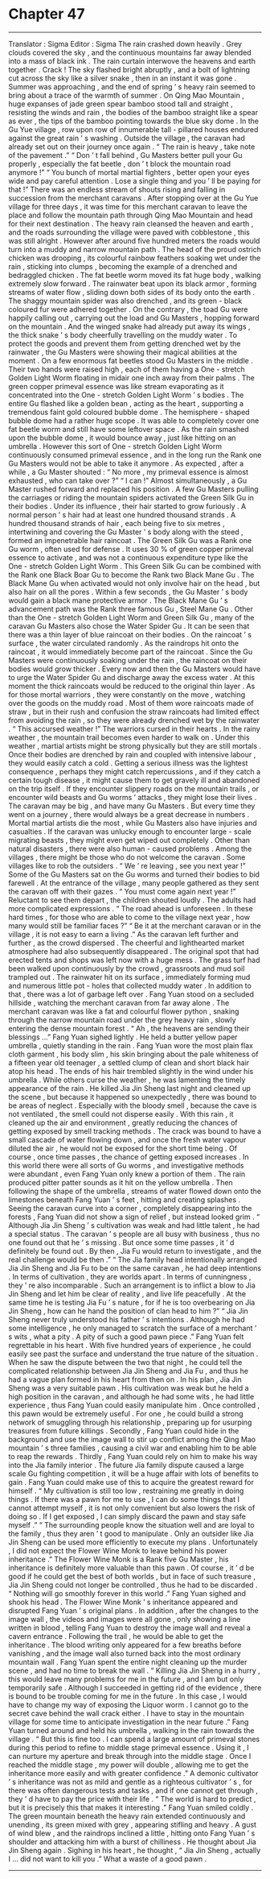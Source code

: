 
# Chapter 47


---

Translator : Sigma Editor : Sigma
The rain crashed down heavily .
Grey clouds covered the sky , and the continuous mountains far away blended into a mass of black ink .
The rain curtain interwove the heavens and earth together .
Crack !
The sky flashed bright abruptly , and a bolt of lightning cut across the sky like a silver snake , then in an instant it was gone .
Summer was approaching , and the end of spring ’ s heavy rain seemed to bring about a trace of the warmth of summer .
On Qing Mao Mountain , huge expanses of jade green spear bamboo stood tall and straight , resisting the winds and rain , the bodies of the bamboo straight like a spear as ever , the tips of the bamboo pointing towards the blue sky dome .
In the Gu Yue village , row upon row of innumerable tall - pillared houses endured against the great rain ’ s washing . Outside the village , the caravan had already set out on their journey once again .
“ The rain is heavy , take note of the pavement .”
“ Don ’ t fall behind , Gu Masters better pull your Gu properly , especially the fat beetle , don ’ t block the mountain road anymore !”
“ You bunch of mortal martial fighters , better open your eyes wide and pay careful attention . Lose a single thing and you ’ ll be paying for that !”
There was an endless stream of shouts rising and falling in succession from the merchant caravans .
After stopping over at the Gu Yue village for three days , it was time for this merchant caravan to leave the place and follow the mountain path through Qing Mao Mountain and head for their next destination .
The heavy rain cleansed the heaven and earth , and the roads surrounding the village were paved with cobblestone , this was still alright . However after around five hundred meters the roads would turn into a muddy and narrow mountain path .
The head of the proud ostrich chicken was drooping , its colourful rainbow feathers soaking wet under the rain , sticking into clumps , becoming the example of a drenched and bedraggled chicken .
The fat beetle worm moved its fat huge body , walking extremely slow forward . The rainwater beat upon its black armor , forming streams of water flow , sliding down both sides of its body onto the earth .
The shaggy mountain spider was also drenched , and its green - black coloured fur were adhered together .
On the contrary , the toad Gu were happily calling out , carrying out the load and Gu Masters , hopping forward on the mountain . And the winged snake had already put away its wings , the thick snake ’ s body cheerfully travelling on the muddy water .
To protect the goods and prevent them from getting drenched wet by the rainwater , the Gu Masters were showing their magical abilities at the moment .
On a few enormous fat beetles stood Gu Masters in the middle . Their two hands were raised high , each of them having a One - stretch Golden Light Worm floating in midair one inch away from their palms .
The green copper primeval essence was like stream evaporating as it concentrated into the One - stretch Golden Light Worm ’ s bodies . The entire Gu flashed like a golden bean , acting as the heart , supporting a tremendous faint gold coloured bubble dome .
The hemisphere - shaped bubble dome had a rather huge scope . It was able to completely cover one fat beetle worm and still have some leftover space .
As the rain smashed upon the bubble dome , it would bounce away , just like hitting on an umbrella . However this sort of One - stretch Golden Light Worm continuously consumed primeval essence , and in the long run the Rank one Gu Masters would not be able to take it anymore .
As expected , after a while , a Gu Master shouted : “ No more , my primeval essence is almost exhausted , who can take over ?”
“ I can !” Almost simultaneously , a Gu Master rushed forward and replaced his position .
A few Gu Masters pulling the carriages or riding the mountain spiders activated the Green Silk Gu in their bodies .
Under its influence , their hair started to grow furiously .
A normal person ’ s hair had at least one hundred thousand strands . A hundred thousand strands of hair , each being five to six metres , intertwining and covering the Gu Master ’ s body along with the steed , formed an impenetrable hair raincoat .
The Green Silk Gu was a Rank one Gu worm , often used for defense . It uses 30 % of green copper primeval essence to activate , and was not a continuous expenditure type like the One - stretch Golden Light Worm .
This Green Silk Gu can be combined with the Rank one Black Boar Gu to become the Rank two Black Mane Gu .
The Black Mane Gu when activated would not only involve hair on the head , but also hair on all the pores . Within a few seconds , the Gu Master ’ s body would gain a black mane protective armor .
The Black Mane Gu ’ s advancement path was the Rank three famous Gu , Steel Mane Gu .
Other than the One - stretch Golden Light Worm and Green Silk Gu , many of the caravan Gu Masters also chose the Water Spider Gu . It can be seen that there was a thin layer of blue raincoat on their bodies .
On the raincoat ’ s surface , the water circulated randomly . As the raindrops hit onto the raincoat , it would immediately become part of the raincoat .
Since the Gu Masters were continuously soaking under the rain , the raincoat on their bodies would grow thicker . Every now and then the Gu Masters would have to urge the Water Spider Gu and discharge away the excess water . At this moment the thick raincoats would be reduced to the original thin layer .
As for those mortal warriors , they were constantly on the move , watching over the goods on the muddy road . Most of them wore raincoats made of straw , but in their rush and confusion the straw raincoats had limited effect from avoiding the rain , so they were already drenched wet by the rainwater .
“ This accursed weather !” The warriors cursed in their hearts .
In the rainy weather , the mountain trail becomes even harder to walk on .
Under this weather , martial artists might be strong physically but they are still mortals . Once their bodies are drenched by rain and coupled with intensive labour , they would easily catch a cold . Getting a serious illness was the lightest consequence , perhaps they might catch repercussions , and if they catch a certain tough disease , it might cause them to get gravely ill and abandoned on the trip itself .
If they encounter slippery roads on the mountain trails , or encounter wild beasts and Gu worms ’ attacks , they might lose their lives .
The caravan may be big , and have many Gu Masters . But every time they went on a journey , there would always be a great decrease in numbers . Mortal martial artists die the most , while Gu Masters also have injuries and casualties .
If the caravan was unlucky enough to encounter large - scale migrating beasts , they might even get wiped out completely .
Other than natural disasters , there were also human - caused problems . Among the villages , there might be those who do not welcome the caravan . Some villages like to rob the outsiders .
“ We ’ re leaving , see you next year !” Some of the Gu Masters sat on the Gu worms and turned their bodies to bid farewell .
At the entrance of the village , many people gathered as they sent the caravan off with their gazes .
“ You must come again next year !” Reluctant to see them depart , the children shouted loudly .
The adults had more complicated expressions .
“ The road ahead is unforeseen . In these hard times , for those who are able to come to the village next year , how many would still be familiar faces ?”
“ Be it at the merchant caravan or in the village , it is not easy to earn a living .”
As the caravan left further and further , as the crowd dispersed .
The cheerful and lighthearted market atmosphere had also subsequently disappeared . The original spot that had erected tents and shops was left now with a huge mess . The grass turf had been walked upon continuously by the crowd , grassroots and mud soil trampled out . The rainwater hit on its surface , immediately forming mud and numerous little pot - holes that collected muddy water . In addition to that , there was a lot of garbage left over .
Fang Yuan stood on a secluded hillside , watching the merchant caravan from far away alone . The merchant caravan was like a fat and colourful flower python , snaking through the narrow mountain road under the grey heavy rain , slowly entering the dense mountain forest .
“ Ah , the heavens are sending their blessings …” Fang Yuan sighed lightly .
He held a butter yellow paper umbrella , quietly standing in the rain .
Fang Yuan wore the most plain flax cloth garment , his body slim , his skin bringing about the pale whiteness of a fifteen year old teenager , a settled clump of clean and short black hair atop his head . The ends of his hair trembled slightly in the wind under his umbrella .
While others curse the weather , he was lamenting the timely appearance of the rain .
He killed Jia Jin Sheng last night and cleaned up the scene , but because it happened so unexpectedly , there was bound to be areas of neglect . Especially with the bloody smell , because the cave is not ventilated , the smell could not disperse easily .
With this rain , it cleaned up the air and environment , greatly reducing the chances of getting exposed by smell tracking methods . The crack was bound to have a small cascade of water flowing down , and once the fresh water vapour diluted the air , he would not be exposed for the short time being .
Of course , once time passes , the chance of getting exposed increases .
In this world there were all sorts of Gu worms , and investigative methods were abundant , even Fang Yuan only knew a portion of them .
The rain produced pitter patter sounds as it hit on the yellow umbrella . Then following the shape of the umbrella , streams of water flowed down onto the limestones beneath Fang Yuan ’ s feet , hitting and creating splashes .
Seeing the caravan curve into a corner , completely disappearing into the forests , Fang Yuan did not show a sign of relief , but instead looked grim .
“ Although Jia Jin Sheng ’ s cultivation was weak and had little talent , he had a special status . The caravan ’ s people are all busy with business , thus no one found out that he ’ s missing . But once some time passes , it ’ d definitely be found out . By then , Jia Fu would return to investigate , and the real challenge would be then .”
“ The Jia family head intentionally arranged Jia Jin Sheng and Jia Fu to be on the same caravan , he had deep intentions . In terms of cultivation , they are worlds apart . In terms of cunningness , they ’ re also incomparable . Such an arrangement is to inflict a blow to Jia Jin Sheng and let him be clear of reality , and live life peacefully . At the same time he is testing Jia Fu ’ s nature , for if he is too overbearing on Jia Jin Sheng , how can he hand the position of clan head to him ?”
“ Jia Jin Sheng never truly understood his father ’ s intentions . Although he had some intelligence , he only managed to scratch the surface of a merchant ’ s wits , what a pity . A pity of such a good pawn piece .”
Fang Yuan felt regrettable in his heart . With five hundred years of experience , he could easily see past the surface and understand the true nature of the situation .
When he saw the dispute between the two that night , he could tell the complicated relationship between Jia Jin Sheng and Jia Fu , and thus he had a vague plan formed in his heart from then on .
In his plan , Jia Jin Sheng was a very suitable pawn . His cultivation was weak but he held a high position in the caravan , and although he had some wits , he had little experience , thus Fang Yuan could easily manipulate him .
Once controlled , this pawn would be extremely useful .
For one , he could build a strong network of smuggling through his relationship , preparing up for usurping treasures from future killings .
Secondly , Fang Yuan could hide in the background and use the image wall to stir up conflict among the Qing Mao mountain ’ s three families , causing a civil war and enabling him to be able to reap the rewards .
Thirdly , Fang Yuan could rely on him to make his way into the Jia family interior . The future Jia family dispute caused a large scale Gu fighting competition , it will be a huge affair with lots of benefits to gain . Fang Yuan could make use of this to acquire the greatest reward for himself .
“ My cultivation is still too low , restraining me greatly in doing things . If there was a pawn for me to use , I can do some things that I cannot attempt myself , it is not only convenient but also lowers the risk of doing so . If I get exposed , I can simply discard the pawn and stay safe myself .”
“ The surrounding people know the situation well and are loyal to the family , thus they aren ’ t good to manipulate . Only an outsider like Jia Jin Sheng can be used more efficiently to execute my plans . Unfortunately , I did not expect the Flower Wine Monk to leave behind his power inheritance .”
The Flower Wine Monk is a Rank five Gu Master , his inheritance is definitely more valuable than this pawn .
Of course , it ’ d be good if he could get the best of both worlds , but in face of such treasure , Jia Jin Sheng could not longer be controlled , thus he had to be discarded .
“ Nothing will go smoothly forever in this world .” Fang Yuan sighed and shook his head .
The Flower Wine Monk ’ s inheritance appeared and disrupted Fang Yuan ’ s original plans . In addition , after the changes to the image wall , the videos and images were all gone , only showing a line written in blood , telling Fang Yuan to destroy the image wall and reveal a cavern entrance . Following the trail , he would be able to get the inheritance .
The blood writing only appeared for a few breaths before vanishing , and the image wall also turned back into the most ordinary mountain wall .
Fang Yuan spent the entire night cleaning up the murder scene , and had no time to break the wall .
“ Killing Jia Jin Sheng in a hurry , this would leave many problems for me in the future , and I am but only temporarily safe . Although I succeeded in getting rid of the evidence , there is bound to be trouble coming for me in the future . In this case , I would have to change my way of exposing the Liquor worm . I cannot go to the secret cave behind the wall crack either . I have to stay in the mountain village for some time to anticipate investigation in the near future .”
Fang Yuan turned around and held his umbrella , walking in the rain towards the village .
“ But this is fine too . I can spend a large amount of primeval stones during this period to refine to middle stage primeval essence . Using it , I can nurture my aperture and break through into the middle stage . Once I reached the middle stage , my power will double , allowing me to get the inheritance more easily and with greater confidence .”
A demonic cultivator ’ s inheritance was not as mild and gentle as a righteous cultivator ’ s , for there was often dangerous tests and tasks , and if one cannot get through , they ’ d have to pay the price with their life .
“ The world is hard to predict , but it is precisely this that makes it interesting .” Fang Yuan smiled coldly .
The green mountain beneath the heavy rain extended continuously and unending , its green mixed with grey , appearing stifling and heavy .
A gust of wind blew , and the raindrops inclined a little , hitting onto Fang Yuan ’ s shoulder and attacking him with a burst of chilliness .
He thought about Jia Jin Sheng again .
Sighing in his heart , he thought , “ Jia Jin Sheng , actually I … did not want to kill you .”
What a waste of a good pawn .

---

